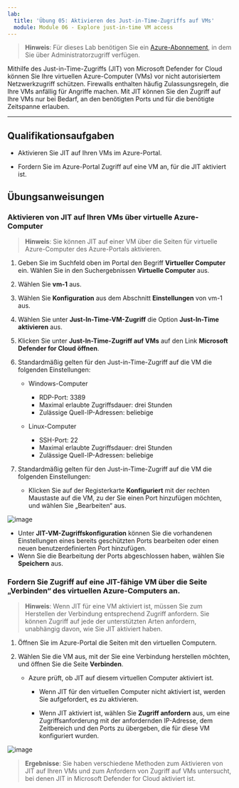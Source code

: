 ```yaml
---
lab:
  title: 'Übung 05: Aktivieren des Just-in-Time-Zugriffs auf VMs'
  module: Module 06 - Explore just-in-time VM access
---
```



>**Hinweis**: Für dieses Lab benötigen Sie ein [Azure-Abonnement](https://azure.microsoft.com/en-us/free/?azure-portal=true), in dem Sie über Administratorzugriff verfügen. 


Mithilfe des Just-in-Time-Zugriffs (JIT) von Microsoft Defender for Cloud können Sie Ihre virtuellen Azure-Computer (VMs) vor nicht autorisiertem Netzwerkzugriff schützen. Firewalls enthalten häufig Zulassungsregeln, die Ihre VMs anfällig für Angriffe machen. Mit JIT können Sie den Zugriff auf Ihre VMs nur bei Bedarf, an den benötigten Ports und für die benötigte Zeitspanne erlauben. 

---

## Qualifikationsaufgaben

- Aktivieren Sie JIT auf Ihren VMs im Azure-Portal.

- Fordern Sie im Azure-Portal Zugriff auf eine VM an, für die JIT aktiviert ist.

## Übungsanweisungen 

### Aktivieren von JIT auf Ihren VMs über virtuelle Azure-Computer

>**Hinweis**: Sie können JIT auf einer VM über die Seiten für virtuelle Azure-Computer des Azure-Portals aktivieren.

1. Geben Sie im Suchfeld oben im Portal den Begriff **Virtueller Computer** ein. Wählen Sie in den Suchergebnissen **Virtuelle Computer** aus.

2. Wählen Sie **vm-1** aus.
 
3. Wählen Sie **Konfiguration** aus dem Abschnitt **Einstellungen** von vm-1 aus.
   
4. Wählen Sie unter **Just-In-Time-VM-Zugriff** die Option **Just-In-Time aktivieren** aus.

5. Klicken Sie unter **Just-In-Time-Zugriff auf VMs** auf den Link **Microsoft Defender for Cloud öffnen**.

6. Standardmäßig gelten für den Just-in-Time-Zugriff auf die VM die folgenden Einstellungen:

   - Windows-Computer
   
     - RDP-Port: 3389
     - Maximal erlaubte Zugriffsdauer: drei Stunden
     - Zulässige Quell-IP-Adressen: beliebige

   - Linux-Computer
     - SSH-Port: 22
     - Maximal erlaubte Zugriffsdauer: drei Stunden
     - Zulässige Quell-IP-Adressen: beliebige
   
7. Standardmäßig gelten für den Just-in-Time-Zugriff auf die VM die folgenden Einstellungen:

   - Klicken Sie auf der Registerkarte **Konfiguriert** mit der rechten Maustaste auf die VM, zu der Sie einen Port hinzufügen möchten, und wählen Sie „Bearbeiten“ aus.
  
 ![image](https://github.com/MicrosoftLearning/Secure-Azure-services-and-workloads-with-Microsoft-Defender-for-Cloud-regulatory-compliance-controls/assets/91347931/66cf98b6-2ce0-43c7-a7be-b5d69bcfac1d)

   - Unter **JIT-VM-Zugriffskonfiguration** können Sie die vorhandenen Einstellungen eines bereits geschützten Ports bearbeiten oder einen neuen benutzerdefinierten Port hinzufügen.
   - Wenn Sie die Bearbeitung der Ports abgeschlossen haben, wählen Sie **Speichern** aus.   

### Fordern Sie Zugriff auf eine JIT-fähige VM über die Seite „Verbinden“ des virtuellen Azure-Computers an.

>**Hinweis**: Wenn JIT für eine VM aktiviert ist, müssen Sie zum Herstellen der Verbindung entsprechend Zugriff anfordern. Sie können Zugriff auf jede der unterstützten Arten anfordern, unabhängig davon, wie Sie JIT aktiviert haben.
   
1. Öffnen Sie im Azure-Portal die Seiten mit den virtuellen Computern.

2. Wählen Sie die VM aus, mit der Sie eine Verbindung herstellen möchten, und öffnen Sie die Seite **Verbinden**.

   - Azure prüft, ob JIT auf diesem virtuellen Computer aktiviert ist.

        - Wenn JIT für den virtuellen Computer nicht aktiviert ist, werden Sie aufgefordert, es zu aktivieren.
    
        - Wenn JIT aktiviert ist, wählen Sie **Zugriff anfordern** aus, um eine Zugriffsanforderung mit der anfordernden IP-Adresse, dem Zeitbereich und den Ports zu übergeben, die für diese VM konfiguriert wurden.

![image](https://github.com/MicrosoftLearning/Secure-Azure-services-and-workloads-with-Microsoft-Defender-for-Cloud-regulatory-compliance-controls/assets/91347931/7e454150-bc04-47bc-afa1-e0a1e8af17f9)






> **Ergebnisse**: Sie haben verschiedene Methoden zum Aktivieren von JIT auf Ihren VMs und zum Anfordern von Zugriff auf VMs untersucht, bei denen JIT in Microsoft Defender for Cloud aktiviert ist.
